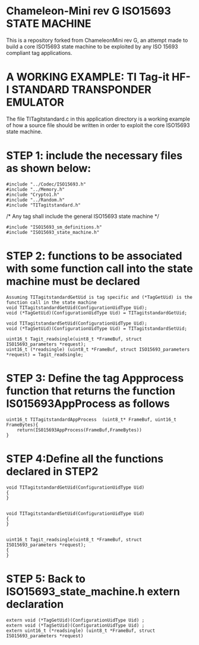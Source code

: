 Chameleon-Mini rev G ISO15693 STATE MACHINE
===========================================
This is a repository forked from ChameleonMini rev G, an attempt made to build a core ISO15693 state machine to be exploited by any ISO 15693 compliant tag applications.

A WORKING EXAMPLE:
TI Tag-it HF-I STANDARD TRANSPONDER EMULATOR
============================================
The file TITagitstandard.c in this application directory is a working example of how a source file should be written in order to exploit the core ISO15693 state machine. 

STEP 1: include the necessary files as shown below:
===============================================================
    #include "../Codec/ISO15693.h"
    #include "../Memory.h"
    #include "Crypto1.h"
    #include "../Random.h"
    #include "TITagitstandard.h"

/* Any tag shall include the general ISO15693 state machine */
    
    #include "ISO15693_sm_definitions.h"
    #include "ISO15693_state_machine.h"


STEP 2: functions to be associated with some function call into the state machine must be declared
===============================================================
    Assuming TITagitstandardGetUid is tag specific and (*TagGetUid) is the function call in the state machine
    void TITagitstandardGetUid(ConfigurationUidType Uid);
    void (*TagGetUid)(ConfigurationUidType Uid) = TITagitstandardGetUid; 
        
    void TITagitstandardSetUid(ConfigurationUidType Uid);    
    void (*TagSetUid)(ConfigurationUidType Uid) = TITagitstandardSetUid; 
    
    uint16_t Tagit_readsingle(uint8_t *FrameBuf, struct ISO15693_parameters *request);   
    uint16_t (*readsingle) (uint8_t *FrameBuf, struct ISO15693_parameters *request) = Tagit_readsingle;  

STEP 3: Define the tag Appprocess function that returns the function IS015693AppProcess as follows
=================================================
    uint16_t TITagitstandardAppProcess  (uint8_t* FrameBuf, uint16_t FrameBytes){
        return(IS015693AppProcess(FrameBuf,FrameBytes))
    }
    
STEP 4:Define all the functions declared in STEP2
=================================================
    void TITagitstandardGetUid(ConfigurationUidType Uid)
    {
    }

        
    void TITagitstandardSetUid(ConfigurationUidType Uid)
    {
    }

   
    uint16_t Tagit_readsingle(uint8_t *FrameBuf, struct ISO15693_parameters *request);   
    {
    }
    
 STEP 5: Back to ISO15693_state_machine.h 
    extern declaration
 =================================================
    extern void (*TagGetUid)(ConfigurationUidType Uid) ;
    extern void (*TagSetUid)(ConfigurationUidType Uid) ;
    extern uint16_t (*readsingle) (uint8_t *FrameBuf, struct ISO15693_parameters *request)
 
 
 
 
